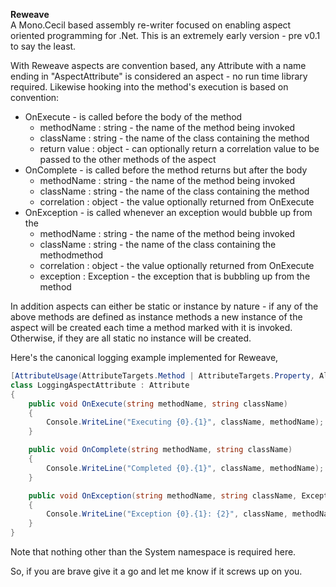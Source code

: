 __Reweave__  
A Mono.Cecil based assembly re-writer focused on enabling aspect oriented programming for .Net. This is an extremely early version - pre v0.1 to say the least.
  
With Reweave aspects are convention based, any Attribute with a name ending in "AspectAttribute" is considered an aspect - no run time library required. Likewise hooking into the method's execution is based on convention:

  - OnExecute - is called before the body of the method
    - methodName : string - the name of the method being invoked
    - className : string - the name of the class containing the method
    - return value : object - can optionally return a correlation value to be passed to the other methods of the aspect
  - OnComplete - is called before the method returns but after the body
    - methodName : string - the name of the method being invoked
    - className : string - the name of the class containing the method
    - correlation : object - the value optionally returned from OnExecute
  - OnException - is called whenever an exception would bubble up from the 
    - methodName : string - the name of the method being invoked
    - className : string - the name of the class containing the methodmethod
    - correlation : object - the value optionally returned from OnExecute
    - exception : Exception - the exception that is bubbling up from the method

In addition aspects can either be static or instance by nature - if any of the above methods are defined as instance methods a new instance of the aspect will be created each time a method marked with it is invoked. Otherwise, if they are all static no instance will be created.

Here's the canonical logging example implemented for Reweave,
```csharp
[AttributeUsage(AttributeTargets.Method | AttributeTargets.Property, AllowMultiple = false, Inherited = true)]
class LoggingAspectAttribute : Attribute
{
    public void OnExecute(string methodName, string className)
    {
        Console.WriteLine("Executing {0}.{1}", className, methodName);
    }

    public void OnComplete(string methodName, string className)
    {
        Console.WriteLine("Completed {0}.{1}", className, methodName);
    }

    public void OnException(string methodName, string className, Exception exception)
    {
        Console.WriteLine("Exception {0}.{1}: {2}", className, methodName, exception.Message);
    }
}
```

Note that nothing other than the System namespace is required here.

So, if you are brave give it a go and let me know if it screws up on you.